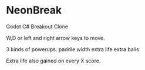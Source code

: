 # NeonBreak
Godot C# Breakout Clone

W,D or left and right arrow keys to move.

3 kinds of powerups.
  paddle width
  extra life
  extra balls
 
 Extra life also gained on every X score.
